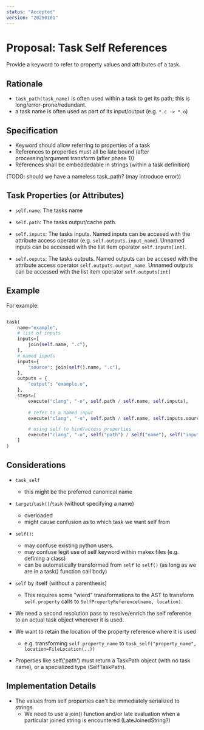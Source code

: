 ```yaml
---
status: "Accepted"
version: "20250101"
---
```

# Proposal: Task Self References

Provide a keyword to refer to property values and attributes of a task.


## Rationale

- `task_path(task_name)` is often used within a task to get its path; this is long/error-prone/redundant.
- a task name is often used as part of its input/output (e.g. `*.c -> *.o`)


## Specification

- Keyword should allow referring to properties of a task
- References to properties must all be late bound (after processing/argument transform (after phase 1)) 
- References shall be embeddedable in strings (within a task definition)

(TODO: should we have a nameless task_path? (may introduce error))

## Task Properties (or Attributes)

- `self.name`: The tasks name

- `self.path`: The tasks output/cache path.

- `self.inputs`: The tasks inputs. Named inputs can be accesed with the attribute access operator (e.g. `self.outputs.input_name`). 
  Unnamed inputs can be accessed with the list item operator `self.inputs[int]`.

- `self.ouputs`: The tasks outputs. Named outputs can be accesed with the attribute access operator `self.outputs.output_name`. 
  Unnamed outputs can be accessed with the list item operator `self.outputs[int]`

## Example

For example:

```python

task(
    name="example",
    # list of inputs
    inputs=[
        join(self.name, ".c"),
    ],
    # named inputs
    inputs={
        "source": join(self().name, ".c"),
    },
    outputs = {
        "output": "example.o",
    },
    steps=[
        execute("clang", "-o", self.path / self.name, self.inputs),
        
        # refer to a named input
        execute("clang", "-o", self.path / self.name, self.inputs.source),

        # using self to bind/access properties
        execute("clang", "-o", self("path") / self("name"), self("inputs").source),
    ]
)
```


## Considerations

- `task_self`
  - this might be the preferred canonical name

- `target`/`task()`/`task` (without specifying a name) 
  - overloaded
  - might cause confusion as to which task we want self from

- `self()`:
  - may confuse existing python users. 
  - may confuse legit use of self keyword within makex files (e.g. defining a class)
  - can be automatically transformed from `self` to `self()` (as long as we are in a task() function call body)

- `self` by itself (without a parenthesis)
  - This requires some "wierd" transformations to the AST to transform `self.property` calls to `SelfPropertyReference(name, location)`.

- We need a second resolution pass to resolve/enrich the self reference to an actual task object wherever it is used.

- We want to retain the location of the property reference where it is used
  - e.g. transforming `self.property_name` to `task_self("property_name", location=FileLocation(..))`

- Properties like self('path') must return a TaskPath object (with no task name), or a specialized type (SelfTaskPath).

## Implementation Details

- The values from self properties can't be immediately serialized to strings.
  - We need to use a join() function and/or late evaluation when a particular joined string is encountered (LateJoinedString?)

